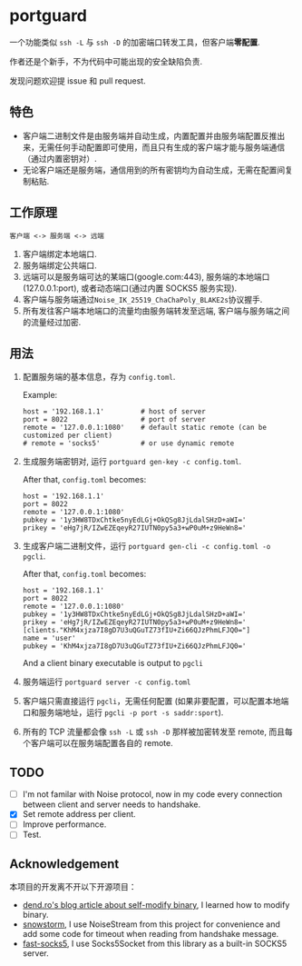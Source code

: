 # portguard

一个功能类似 `ssh -L` 与 `ssh -D` 的加密端口转发工具，但客户端**零配置**.

作者还是个新手，不为代码中可能出现的安全缺陷负责.

发现问题欢迎提 issue 和 pull request.

## 特色

- 客户端二进制文件是由服务端并自动生成，内置配置并由服务端配置反推出来，无需任何手动配置即可使用，而且只有生成的客户端才能与服务端通信（通过内置密钥对）.
- 无论客户端还是服务端，通信用到的所有密钥均为自动生成，无需在配置间复制粘贴.

## 工作原理

```
客户端 <-> 服务端 <-> 远端
```

1. 客户端绑定本地端口.
2. 服务端绑定公共端口.
3. 远端可以是服务端可达的某端口(google.com:443), 服务端的本地端口(127.0.0.1:port), 或者动态端口(通过内置 SOCKS5 服务实现).
4. 客户端与服务端通过`Noise_IK_25519_ChaChaPoly_BLAKE2s`协议握手.
5. 所有发往客户端本地端口的流量均由服务端转发至远端, 客户端与服务端之间的流量经过加密.

## 用法

1. 配置服务端的基本信息，存为 `config.toml`.

	Example:
	```
	host = '192.168.1.1'         # host of server
	port = 8022                  # port of server
	remote = '127.0.0.1:1080'    # default static remote (can be customized per client)
	# remote = 'socks5'          # or use dynamic remote
	```

2. 生成服务端密钥对, 运行 `portguard gen-key -c config.toml`.

	After that, `config.toml` becomes:
	```
	host = '192.168.1.1'
	port = 8022
	remote = '127.0.0.1:1080'
	pubkey = '1y3HW8TDxChtke5nyEdLGj+OkQSg8JjLdalSHzD+aWI='
	prikey = 'eHg7jR/IZwEZEqeyR27IUTN0py5a3+wP0uM+z9HeWn8='
	```

2. 生成客户端二进制文件，运行 `portguard gen-cli -c config.toml -o pgcli`.

	After that, `config.toml` becomes:
	```
	host = '192.168.1.1'
	port = 8022
	remote = '127.0.0.1:1080'
	pubkey = '1y3HW8TDxChtke5nyEdLGj+OkQSg8JjLdalSHzD+aWI='
	prikey = 'eHg7jR/IZwEZEqeyR27IUTN0py5a3+wP0uM+z9HeWn8='
	[clients."KhM4xjza7I8gD7U3uQGuTZ73fIU+Zi66QJzPhmLFJQ0="]
	name = 'user'
	pubkey = 'KhM4xjza7I8gD7U3uQGuTZ73fIU+Zi66QJzPhmLFJQ0='
	```

	And a client binary executable is output to `pgcli`

3. 服务端运行 `portguard server -c config.toml`

4. 客户端只需直接运行 `pgcli`，无需任何配置 (如果非要配置，可以配置本地端口和服务端地址，运行 `pgcli -p port -s saddr:sport`).

5. 所有的 TCP 流量都会像 `ssh -L` 或 `ssh -D` 那样被加密转发至 remote, 而且每个客户端可以在服务端配置各自的 remote.

## TODO

- [ ] I'm not familar with Noise protocol, now in my code every connection between client and server needs to handshake.
- [x] Set remote address per client.
- [ ] Improve performance.
- [ ] Test.

## Acknowledgement

本项目的开发离不开以下开源项目：

- [dend.ro's blog article about self-modify binary](https://blog.dend.ro/self-modifying-rust/), I learned how to modify binary.
- [snowstorm](https://github.com/black-binary/snowstorm), I use NoiseStream from this project for convenience
and add some code for timeout when reading from handshake message.
- [fast-socks5](https://github.com/dizda/fast-socks5), I use Socks5Socket from this library as a built-in SOCKS5 server.